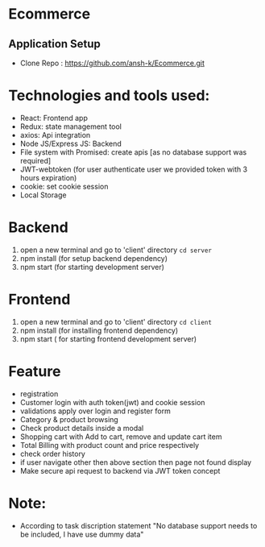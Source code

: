 # Ecommerce

## Application Setup
- Clone Repo : https://github.com/ansh-k/Ecommerce.git

# Technologies and tools used:
-  React: Frontend app
-  Redux: state management tool
-  axios: Api integration
-  Node JS/Express JS: Backend
-  File system with Promised: create apis [as no database support was required]
-  JWT-webtoken (for user authenticate user we provided token with 3 hours expiration)
-  cookie: set cookie session
-  Local Storage

# Backend 
1. open a new terminal and go to 'client' directory `cd server`
2. npm install (for setup backend dependency)
3. npm start (for starting development server)


# Frontend
1. open a new terminal and go to 'client' directory `cd client`
2. npm install (for installing frontend dependency)
3. npm start ( for starting frontend development server)


# Feature 
  - registration
  - Customer login with auth token(jwt) and cookie session
  - validations apply over login and register form
  - Category & product browsing
  - Check product details inside a modal
  - Shopping cart with Add to cart, remove and update cart item
  - Total Billing with product count and price respectively
  - check order history
  - if user navigate other then above section then page not found display
  - Make secure api request to backend via JWT token concept 


# Note: 
- According to task discription statement "No database support needs to be included, I have use dummy data"